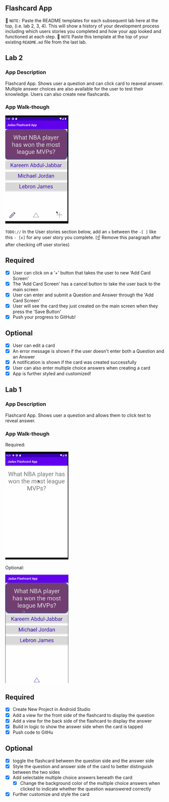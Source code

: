 ## Flashcard App

📝 `NOTE:` Paste the README templates for each subsequent lab here at the top, (i.e. lab 2, 3, 4). This will show a history of your development process including which users stories you completed and how your app looked and functioned at each step.
📝 `NOTE` Paste this template at the top of your existing `README.md` file from the last lab.

## Lab 2

### App Description
Flashcard App. Shows user a question and can click card to reaveal answer. Multiple answer choices are also available for the user to test their knowledge. Users can also create new flashcards.

### App Walk-though

<img src="https://raw.githubusercontent.com/jry2112/CodePathFlashcardApp/master/Demos/Flashcard2Optional.gif" width=200><br>

`TODO://` In the User stories section below, add an `x` between the `-[ ]` like this `- [x]` for any user story you complete. (☝️ Remove this paragraph after after checking off user stories)

## Required
- [x] User can click on a ‘+’ button that takes the user to new ‘Add Card Screen’
- [x] The 'Add Card Screen' has a cancel button to take the user back to the main screen
- [x] User can enter and submit a Question and Answer through the 'Add Card Screen'
- [x] User will see the card they just created on the main screen when they press the 'Save Button'
- [x] Push your progress to GitHub!

## Optional
- [x] User can edit a card
- [x] An error message is shown if the user doesn't enter both a Question and an Answer
- [x] A notification is shown if the card was created successfully
- [x] User can also enter multiple choice answers when creating a card
- [x] App is further styled and customized!

## Lab 1

### App Description
Flashcard App. Shows user a question and allows them to click text to reveal answer.

### App Walk-though
Required:

<img src="https://raw.githubusercontent.com/jry2112/CodePathFlashcardApp/master/Demos/Flashcard1Required.gif" width=200><br>

Optional:

<img src="https://raw.githubusercontent.com/jry2112/CodePathFlashcardApp/master/Demos/Flashcard1Optional.gif" width=200><br>
## Required
- [x] Create New Project in Android Studio
- [x] Add a view for the front side of the flashcard to display the question
- [x] Add a view for the back side of the flashcard to display the answer
- [x] Build in logic to show the answer side when the card is tapped
- [x] Push code to GitHu
## Optional
- [x] toggle the flashcard between the question side and the answer side
- [x] Style the question and answer side of the card to better distinguish between the two sides
- [x] Add selectable multiple choice answers beneath the card
   - [x] Change the background color of the multiple choice answers when clicked to indicate whether the question waanswered correctly
- [x] Further customize and style the card
